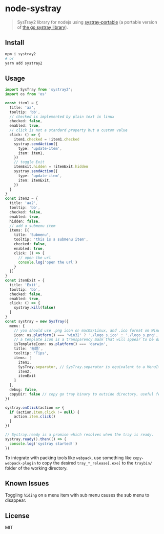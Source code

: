 # node-systray

> SysTray2 library for nodejs using [systray-portable](https://github.com/felixhao28/systray-portable) (a portable version of [the go systray library](https://github.com/getlantern/systray)).


## Install
```sh
npm i systray2
# or
yarn add systray2
```

## Usage

```ts
import SysTray from 'systray2';
import os from 'os'

const item1 = {
  title: 'aa',
  tooltip: 'bb',
  // checked is implemented by plain text in linux
  checked: false,
  enabled: true,
  // click is not a standard property but a custom value
  click: () => {
    item1.checked = !item1.checked
    systray.sendAction({
      type: 'update-item',
      item: item1,
    })
    // toggle Exit
    itemExit.hidden = !itemExit.hidden
    systray.sendAction({
      type: 'update-item',
      item: itemExit,
    })
  }
}
const item2 = {
  title: 'aa2',
  tooltip: 'bb',
  checked: false,
  enabled: true,
  hidden: false,
  // add a submenu item
  items: [{
    title: 'Submenu',
    tooltip: 'this is a submenu item',
    checked: false,
    enabled: true,
    click: () => {
      // open the url
      console.log('open the url')
    }
  }]
}
const itemExit = {
  title: 'Exit',
  tooltip: 'bb',
  checked: false,
  enabled: true,
  click: () => {
    systray.kill(false)
  }
}
const systray = new SysTray({
  menu: {
    // you should use .png icon on macOS/Linux, and .ico format on Windows
    icon: os.platform() === 'win32' ? './logo_s.ico' : './logo_s.png',
    // a template icon is a transparency mask that will appear to be dark in light mode and light in dark mode
    isTemplateIcon: os.platform() === 'darwin',
    title: '标题',
    tooltip: 'Tips',
    items: [
      item1,
      SysTray.separator, // SysTray.separator is equivalent to a MenuItem with "title" equals "<SEPARATOR>"
      item2,
      itemExit
    ]
  },
  debug: false,
  copyDir: false // copy go tray binary to outside directory, useful for packing tool like pkg.
})

systray.onClick(action => {
  if (action.item.click != null) {
    action.item.click()
  }
})

// Systray.ready is a promise which resolves when the tray is ready.
systray.ready().then(() => {
  console.log('systray started!')
})

```

To integrate with packing tools like `webpack`, use something like `copy-webpack-plugin` to copy the desired `tray_*_release[.exe]` to the `traybin/` folder of the working directory.

## Known Issues

Toggling `hiding` on a menu item with sub menu causes the sub menu to disappear.

## License
MIT
